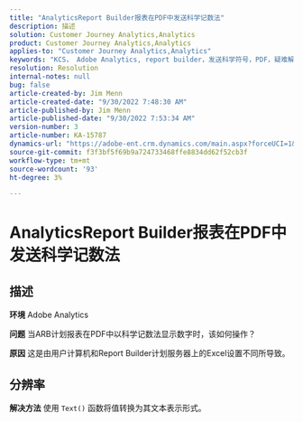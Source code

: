 ```yaml
---
title: "AnalyticsReport Builder报表在PDF中发送科学记数法"
description: 描述
solution: Customer Journey Analytics,Analytics
product: Customer Journey Analytics,Analytics
applies-to: "Customer Journey Analytics,Analytics"
keywords: "KCS， Adobe Analytics, report builder，发送科学符号，PDF，疑难解答"
resolution: Resolution
internal-notes: null
bug: false
article-created-by: Jim Menn
article-created-date: "9/30/2022 7:48:30 AM"
article-published-by: Jim Menn
article-published-date: "9/30/2022 7:53:34 AM"
version-number: 3
article-number: KA-15787
dynamics-url: "https://adobe-ent.crm.dynamics.com/main.aspx?forceUCI=1&pagetype=entityrecord&etn=knowledgearticle&id=04646b45-9440-ed11-9db1-0022480866ad"
source-git-commit: f3f3bf5f69b9a724733468ffe8834dd62f52cb3f
workflow-type: tm+mt
source-wordcount: '93'
ht-degree: 3%

---
```


# AnalyticsReport Builder报表在PDF中发送科学记数法

## 描述


<b>环境</b>
Adobe Analytics

<b>问题</b>
当ARB计划报表在PDF中以科学记数法显示数字时，该如何操作？

<b>原因</b>
这是由用户计算机和Report Builder计划服务器上的Excel设置不同所导致。


## 分辨率


<b>解决方法</b>
使用 `Text()` 函数将值转换为其文本表示形式。
